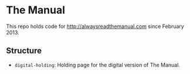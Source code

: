# The Manual

This repo holds code for http://alwaysreadthemanual.com since February 2013.

## Structure

* `digital-holding`: Holding page for the digital version of The Manual.


